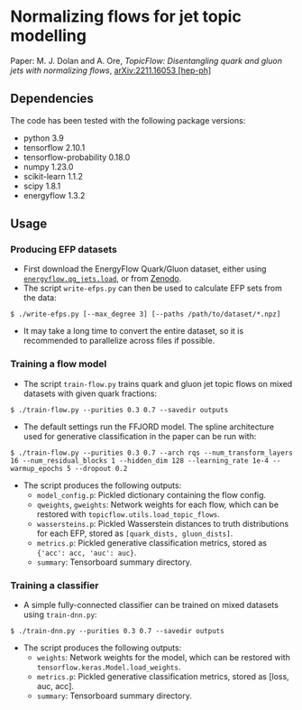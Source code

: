 # Normalizing flows for jet topic modelling

Paper: M. J. Dolan and A. Ore, _TopicFlow: Disentangling quark and gluon jets with normalizing flows_,
[arXiv:2211.16053 [hep-ph]](https://arxiv.org/abs/2211.16053)

## Dependencies
The code has been tested with the following package versions:
- python 3.9
- tensorflow 2.10.1
- tensorflow-probability 0.18.0
- numpy 1.23.0
- scikit-learn 1.1.2
- scipy 1.8.1
- energyflow 1.3.2

## Usage

### Producing EFP datasets
- First download the EnergyFlow Quark/Gluon dataset, either using [`energyflow.qg_jets.load`](https://energyflow.network/docs/datasets/#quark-and-gluon-jets), or from [Zenodo](https://zenodo.org/record/3164691).
- The script `write-efps.py` can then be used to calculate EFP sets from the data:
```[bash]
$ ./write-efps.py [--max_degree 3] [--paths /path/to/dataset/*.npz]
```
- It may take a long time to convert the entire dataset, so it is recommended to parallelize across files if possible.

### Training a flow model
- The script `train-flow.py` trains quark and gluon jet topic flows on mixed datasets with given quark fractions:
```[bash]
$ ./train-flow.py --purities 0.3 0.7 --savedir outputs
```
- The default settings run the FFJORD model. The spline architecture used for generative classification in the paper can be run with:
```[bash]
$ ./train-flow.py --purities 0.3 0.7 --arch rqs --num_transform_layers 16 --num_residual_blocks 1 --hidden_dim 128 --learning_rate 1e-4 --warmup_epochs 5 --dropout 0.2
```
- The script produces the following outputs:
  - `model_config.p`: Pickled dictionary containing the flow config.
  - `qweights`, `gweights`: Network weights for each flow, which can be restored with `topicflow.utils.load_topic_flows`.
  - `wassersteins.p`: Pickled Wasserstein distances to truth distributions for each EFP, stored as `[quark_dists, gluon_dists]`.
  - `metrics.p`: Pickled generative classification metrics, stored as `{'acc': acc, 'auc': auc}`.
  - `summary`: Tensorboard summary directory.



### Training a classifier

- A simple fully-connected classifier can be trained on mixed datasets using `train-dnn.py`:
```[bash]
$ ./train-dnn.py --purities 0.3 0.7 --savedir outputs
```
- The script produces the following outputs:
  - `weights`: Network weights for the model, which can be restored with `tensorflow.keras.Model.load_weights`.
  - `metrics.p`: Pickled generative classification metrics, stored as [loss, auc, acc].
  - `summary`: Tensorboard summary directory.
